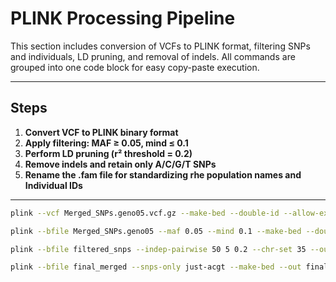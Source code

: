 # PLINK Processing Pipeline

This section includes conversion of VCFs to PLINK format, filtering SNPs and individuals, LD pruning, and removal of indels. All commands are grouped into one code block for easy copy-paste execution.

---

## Steps

1. **Convert VCF to PLINK binary format**  
2. **Apply filtering: MAF ≥ 0.05, mind ≤ 0.1**  
3. **Perform LD pruning (r² threshold = 0.2)**  
4. **Remove indels and retain only A/C/G/T SNPs**
5. **Rename the .fam file for standardizing rhe population names and Individual IDs**
---

```bash
plink --vcf Merged_SNPs.geno05.vcf.gz --make-bed --double-id --allow-extra-chr --chr-set 95 --out Merged_SNPs.geno05

plink --bfile Merged_SNPs.geno05 --maf 0.05 --mind 0.1 --make-bed --double-id --allow-extra-chr --chr-set 95 --out filtered_snps

plink --bfile filtered_snps --indep-pairwise 50 5 0.2 --chr-set 35 --out filtered_snps.pruned

plink --bfile final_merged --snps-only just-acgt --make-bed --out final_merged_noindels --chr-set 40
